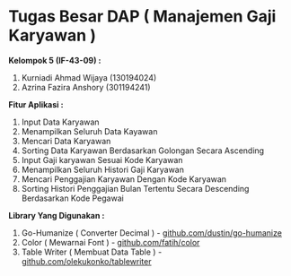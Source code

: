 # Tugas Besar DAP ( Manajemen Gaji Karyawan )

**Kelompok 5 (IF-43-09) :**
1. Kurniadi Ahmad Wijaya (130194024)
2. Azrina Fazira Anshory (301194241) 

**Fitur Aplikasi :**
1. Input Data Karyawan
2. Menampilkan Seluruh Data Kayawan
3. Mencari Data Karyawan
4. Sorting Data Karyawan Berdasarkan Golongan Secara Ascending
5. Input Gaji karyawan Sesuai Kode Karyawan
6. Menampilkan Seluruh Histori Gaji Karyawan
7. Mencari Penggajian Karyawan Dengan Kode Karyawan
8. Sorting Histori Penggajian Bulan Tertentu Secara Descending Berdasarkan Kode Pegawai

**Library Yang Digunakan :**
1. Go-Humanize ( Converter Decimal ) - [github.com/dustin/go-humanize](github.com/dustin/go-humanize)
2. Color ( Mewarnai Font ) - [github.com/fatih/color](github.com/fatih/color)
3. Table Writer ( Membuat Data Table ) - [github.com/olekukonko/tablewriter](github.com/olekukonko/tablewriter)
